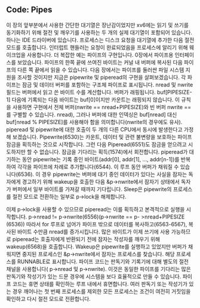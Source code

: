 ## Code: Pipes

이 장의 앞부분에서 사용한 간단한 대기열은 장난감이었지만 xv6에는 읽기 및 쓰기를 동기화하기 위해 절전 및 깨우기를 사용하는 두 개의 실제 대기열이 포함되어 있습니다. 하나는 IDE 드라이버에 있습니다. 프로세스는 디스크 요청을 대기열에 추가한 다음 절전 모드를 호출합니다. 인터럽트 핸들러는 요청이 완료되었음을 프로세스에 알리기 위해 웨이크업을 사용합니다.
더 복잡한 예는 파이프의 구현입니다. 0장에서 파이프용 인터페이스를 보았습니다. 파이프의 한쪽 끝에 쓰여진 바이트는 커널 내 버퍼에 복사된 다음 파이프의 다른 쪽 끝에서 읽을 수 있습니다. 다음 장에서는 파이프를 둘러싼 파일 시스템 지원을 조사할 것이지만 지금은 pipewrite 및 piperead의 구현을 살펴보겠습니다.
각 파이프는 잠금 및 데이터 버퍼를 포함하는 구조체 파이프로 표시됩니다. nread 및 nwrite 필드는 버퍼에서 읽고 쓴 바이트 수를 계산합니다. 버퍼가 래핑됩니다. buf[PIPESIZE-1] 다음에 기록되는 다음 바이트는 buf[0]이지만 카운트는 래핑되지 않습니다. 이 규칙을 사용하면 구현에서 전체 버퍼(nwrite == nread+PIPESIZE)와 빈 버퍼 nwrite ==를 구별할 수 있습니다.
nread), 그러나 버퍼에 대한 인덱싱은 buf[nread] 대신 buf[nread % PIPESIZE]를 사용해야 함을 의미합니다(nwrite의 경우에도 유사). piperead 및 pipewrite에 대한 호출이 두 개의 다른 CPU에서 동시에 발생한다고 가정해 보겠습니다.
Pipewrite(6530)는 카운트, 데이터 및 관련 불변량을 보호하는 파이프 잠금을 획득하는 것으로 시작합니다. 그런 다음 Piperead(6551)도 잠금을 얻으려고 시도하지만 할 수 없습니다. 잠금을 기다리는 획득(1574)에서 회전합니다. piperead가 대기하는 동안 pipewrite는 기록 중인 바이트(addr[0], addr[1], ..., addr[n-1])를 반복하여 각각을 파이프에 차례로 추가합니다(6544). 이 루프 동안 버퍼가 채워질 수 있습니다(6536). 이 경우 pipewrite는 버퍼에 대기 중인 데이터가 있다는 사실을 잠자는 독자에게 경고하기 위해 wakeup을 호출한 다음 &p->nwrite에서 잠자기 상태에서 독자가 버퍼에서 일부 바이트를 가져갈 때까지 기다립니다. Sleep은 pipewrite의 프로세스를 절전 모드로 전환하는 일부로 p->lock을 해제합니다.



이제 p->lock을 사용할 수 있으므로 piperead는 이를 획득하고 본격적으로 실행을 시작합니다. p->nread != p->nwrite(6556)(p->nwrite == p- >nread+PIPESIZE (6536)) 따라서 for 루프로 넘어가 파이프 밖으로 데이터를 복사하고(6563-6567), 복사된 바이트 수만큼 nread를 증가시킵니다. 많은 바이트가 이제 쓰기에 사용 가능하므로 piperead는 호출자에게 반환되기 전에 잠자는 작성자를 깨우기 위해 wakeup(6568)을 호출합니다. Wakeup은 pipewrite를 실행하고 있었지만 버퍼가 채워지면 중지된 프로세스인 &p->nwrite에서 잠자는 프로세스를 찾습니다. 해당 프로세스를 RUNNABLE로 표시합니다.
파이프 코드는 판독기와 기록기에 대해 별도의 절전 채널을 사용합니다( p->nread 및 p->nwrite). 이것은 동일한 파이프를 기다리는 많은 판독기와 작성기가 있는 드문 경우에 시스템을 보다 효율적으로 만들 수 있습니다. 파이프 코드는 휴면 상태를 확인하는 루프 내에서 휴면합니다. 여러 판독기 또는 작성기가 있는 경우 깨어나는 첫 번째 프로세스를 제외한 모든 프로세스는 조건이 여전히 거짓임을 확인하고 다시 절전 모드로 전환합니다.